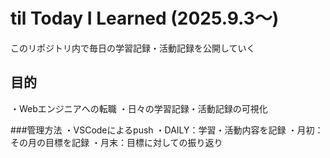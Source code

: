 # til Today I Learned (2025.9.3〜)

このリポジトリ内で毎日の学習記録・活動記録を公開していく

## 目的
・Webエンジニアへの転職
・日々の学習記録・活動記録の可視化

###管理方法
・VSCodeによるpush
・DAILY：学習・活動内容を記録
・月初：その月の目標を記録
・月末：目標に対しての振り返り
